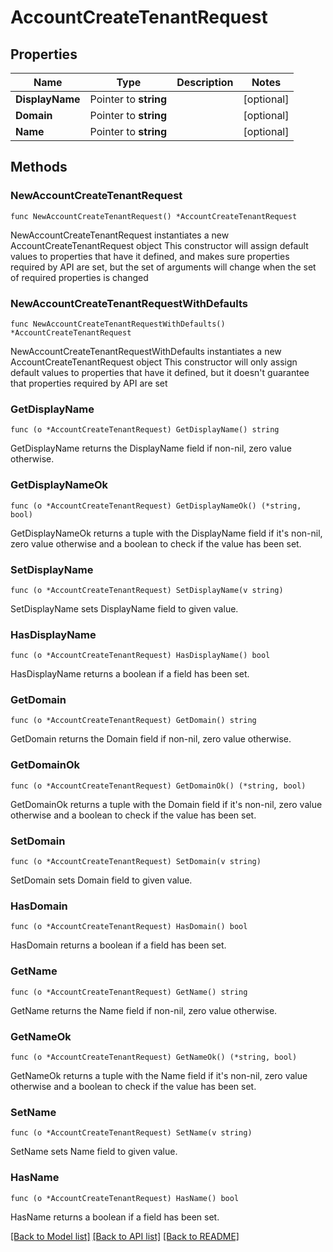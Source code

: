 # AccountCreateTenantRequest

## Properties

Name | Type | Description | Notes
------------ | ------------- | ------------- | -------------
**DisplayName** | Pointer to **string** |  | [optional] 
**Domain** | Pointer to **string** |  | [optional] 
**Name** | Pointer to **string** |  | [optional] 

## Methods

### NewAccountCreateTenantRequest

`func NewAccountCreateTenantRequest() *AccountCreateTenantRequest`

NewAccountCreateTenantRequest instantiates a new AccountCreateTenantRequest object
This constructor will assign default values to properties that have it defined,
and makes sure properties required by API are set, but the set of arguments
will change when the set of required properties is changed

### NewAccountCreateTenantRequestWithDefaults

`func NewAccountCreateTenantRequestWithDefaults() *AccountCreateTenantRequest`

NewAccountCreateTenantRequestWithDefaults instantiates a new AccountCreateTenantRequest object
This constructor will only assign default values to properties that have it defined,
but it doesn't guarantee that properties required by API are set

### GetDisplayName

`func (o *AccountCreateTenantRequest) GetDisplayName() string`

GetDisplayName returns the DisplayName field if non-nil, zero value otherwise.

### GetDisplayNameOk

`func (o *AccountCreateTenantRequest) GetDisplayNameOk() (*string, bool)`

GetDisplayNameOk returns a tuple with the DisplayName field if it's non-nil, zero value otherwise
and a boolean to check if the value has been set.

### SetDisplayName

`func (o *AccountCreateTenantRequest) SetDisplayName(v string)`

SetDisplayName sets DisplayName field to given value.

### HasDisplayName

`func (o *AccountCreateTenantRequest) HasDisplayName() bool`

HasDisplayName returns a boolean if a field has been set.

### GetDomain

`func (o *AccountCreateTenantRequest) GetDomain() string`

GetDomain returns the Domain field if non-nil, zero value otherwise.

### GetDomainOk

`func (o *AccountCreateTenantRequest) GetDomainOk() (*string, bool)`

GetDomainOk returns a tuple with the Domain field if it's non-nil, zero value otherwise
and a boolean to check if the value has been set.

### SetDomain

`func (o *AccountCreateTenantRequest) SetDomain(v string)`

SetDomain sets Domain field to given value.

### HasDomain

`func (o *AccountCreateTenantRequest) HasDomain() bool`

HasDomain returns a boolean if a field has been set.

### GetName

`func (o *AccountCreateTenantRequest) GetName() string`

GetName returns the Name field if non-nil, zero value otherwise.

### GetNameOk

`func (o *AccountCreateTenantRequest) GetNameOk() (*string, bool)`

GetNameOk returns a tuple with the Name field if it's non-nil, zero value otherwise
and a boolean to check if the value has been set.

### SetName

`func (o *AccountCreateTenantRequest) SetName(v string)`

SetName sets Name field to given value.

### HasName

`func (o *AccountCreateTenantRequest) HasName() bool`

HasName returns a boolean if a field has been set.


[[Back to Model list]](../README.md#documentation-for-models) [[Back to API list]](../README.md#documentation-for-api-endpoints) [[Back to README]](../README.md)


